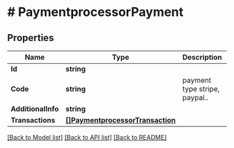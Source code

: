 # # PaymentprocessorPayment


## Properties 


Name | Type | Description | Notes
------------ | ------------- | ------------- | -------------
**Id**| **string** |   |
**Code**| **string** | payment type stripe, paypal..  |
**AdditionalInfo**| **string** |   | [optional]
**Transactions**| [**[]PaymentprocessorTransaction**](PaymentprocessorTransaction.md) |   | [optional]


[[Back to Model list]](../../README.md#models) [[Back to API list]](../../README.md#endpoints) [[Back to README]](../../README.md)

